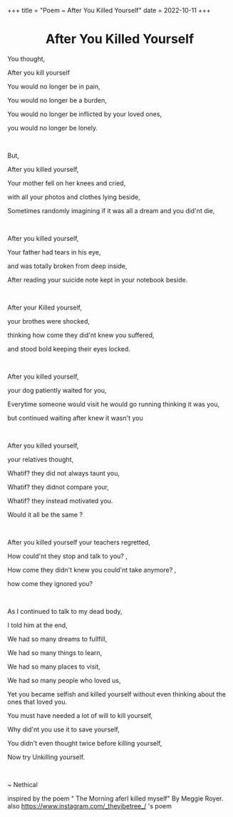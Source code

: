 +++
title = "Poem ~ After You Killed Yourself"
date = 2022-10-11
+++

<center>
<h1>After You Killed Yourself</h1>
</center>

You thought,

After you kill yourself

You would no longer be in pain,

You would no longer be a burden,

You would no longer be inflicted by your loved ones,

you would no longer be lonely.

<br>

But,

After you killed yourself,

Your mother fell on her knees and cried,

with all your photos and clothes lying beside,

Sometimes randomly imagining if it was all a dream and you did'nt die,

<br>

After you killed yourself,

Your father had tears in his eye,

and was totally  broken from deep inside,

After reading your suicide note kept in your notebook beside.

<br>

After your Killed yourself,

your brothes were shocked,

thinking how come they did'nt knew you suffered,

and stood bold keeping their eyes locked.

<br>

After you killed yourself,

your dog patiently waited for you,

Everytime someone would visit he would go running thinking it was you,

but continued waiting after knew it wasn't you

<br>

After you killed yourself,

your relatives thought,

Whatif? they did not always taunt you,

Whatif? they didnot compare your,

Whatif? they instead motivated you.

Would it all be the same ?

<br>

After you killed yourself your teachers regretted,

How could'nt they stop and talk to you? ,

How come they didn't knew you could'nt take anymore? ,

how come they ignored you?

<br>

As I continued to talk to my dead body,

I told him at the end,

We had so many dreams to fullfill,

We had so many things to learn,

We had so many places to visit,

We had so many people who loved us,

Yet you became selfish and killed yourself without even thinking about the ones that loved you.

You must have needed a lot of will to kill yourself,

Why did'nt you use it to save yourself,

You didn't even thought twice before killing yourself,

Now try Unkilling yourself.

<br>

~ Nethical

inspired by the poem " The Morning aferI killed myself" By Meggie Royer.
also https://www.instagram.com/_thevibetree_/ 's poem

